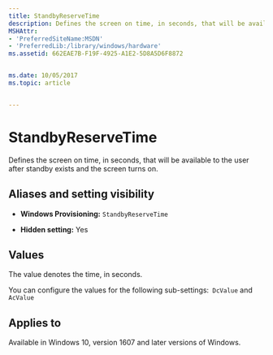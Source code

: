 ```yaml
---
title: StandbyReserveTime
description: Defines the screen on time, in seconds, that will be available to the user after standby exists and the screen turns on.
MSHAttr:
- 'PreferredSiteName:MSDN'
- 'PreferredLib:/library/windows/hardware'
ms.assetid: 662EAE7B-F19F-4925-A1E2-5D8A5D6F8872


ms.date: 10/05/2017
ms.topic: article


---
```


# StandbyReserveTime


Defines the screen on time, in seconds, that will be available to the user after standby exists and the screen turns on.

## <span id="Aliases_and_setting_visibility"></span><span id="aliases_and_setting_visibility"></span><span id="ALIASES_AND_SETTING_VISIBILITY"></span>Aliases and setting visibility


-   **Windows Provisioning:** `StandbyReserveTime       `

-   **Hidden setting:** Yes

## <span id="Values"></span><span id="values"></span><span id="VALUES"></span>Values


The value denotes the time, in seconds.

You can configure the values for the following sub-settings:` DcValue` and `AcValue       `

## <span id="Applies_to"></span><span id="applies_to"></span><span id="APPLIES_TO"></span>Applies to


Available in Windows 10, version 1607 and later versions of Windows.
